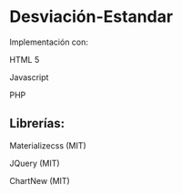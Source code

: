 # Desviación-Estandar
Implementación con:

HTML 5

Javascript

PHP



## Librerías:

Materializecss (MIT)

JQuery (MIT)

ChartNew (MIT)
